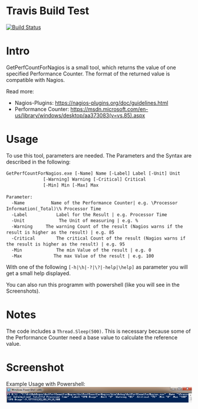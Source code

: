 # Travis Build Test
[![Build Status](https://travis-ci.org/dhcgn/GetPerfCountForNagios.svg?branch=master)](https://travis-ci.org/dhcgn/GetPerfCountForNagios)

# Intro

GetPerfCountForNagios is a small tool, which returns the value of one specified Performance Counter.
The format of the returned value is compatible with Nagios.

Read more:
- Nagios-Plugins: https://nagios-plugins.org/doc/guidelines.html
- Performance Counter: https://msdn.microsoft.com/en-us/library/windows/desktop/aa373083(v=vs.85).aspx

# Usage
To use this tool, parameters are needed. The Parameters and the Syntax are described in the following:

````
GetPerfCountForNagios.exe [-Name] Name [-Label] Label [-Unit] Unit 
			  [-Warning] Warning [-Critical] Critical 
			  [-Min] Min [-Max] Max

Parameter:
  -Name          Name of the Performance Counter| e.g. \Processor Information(_Total)\% Processor Time
  -Label           Label for the Result | e.g. Processor Time
  -Unit             The Unit of measuring | e.g. %
  -Warning     The warning Count of the result (Nagios warns if the result is higher as the result) | e.g. 85
  -Critical        The critical Count of the result (Nagios warns if the result is higher as the result) | e.g. 95
  -Min             The min Value of the result | e.g. 0
  -Max            The max Value of the result | e.g. 100
````

With one of the following ````[-h|\h|-?|\?|-help|\help]```` as parameter you will get a small help displayed.

You can also run this programm with powershell (like you will see in the Screenshots).

# Notes
The code includes a ````Thread.Sleep(500)````. This is necessary because some of the Performance Counter need a base value to calculate the reference value.

# Screenshot
Example Usage with Powershell:
![alt tag](https://github.com/dhcgn/GetPerfCountForNagios/blob/master/Example_use_PS.png)
